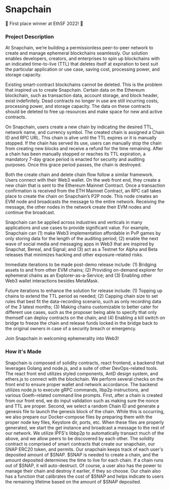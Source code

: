 # Snapchain

🥇 First place winner at EthSF 2022! 🥇

### Project Description

At Snapchain, we’re building a permissionless peer-to-peer network to create and manage ephemeral blockchains seamlessly. Our solution enables developers, creators, and enterprises to spin up blockchains with an indicated time-to-live (TTL) that deletes itself at expiration to best suit the particular application or use case, saving cost, processing power, and storage capacity.

Existing smart-contract blockchains cannot be deleted. This is the problem that inspired us to create Snapchain. Certain data on the Ethereum blockchain, such as transaction data, account storage, and block header, exist indefinitely. Dead contracts no longer in use are still incurring costs, processing power, and storage capacity. The data on these contracts should be deleted to free up resources and make space for new and active contracts.

On Snapchain, users create a new chain by indicating the desired TTL, network name, and currency symbol. The created chain is assigned a Chain ID and RPC URL. This chain is alive until the TTL expires or it is manually stopped. If the chain has served its use, users can manually stop the chain from creating new blocks and receive a refund for the time remaining. After a chain has been manually stopped or reaches its TTL expiration, a mandatory 7-day grace period is enacted for security and auditing purposes. Once this grace period passes, the chain is destroyed.

Both the create chain and delete chain flow follow a similar framework. Users connect with their Web3 wallet. On the web front end, they create a new chain that is sent to the Ethereum Mainnet Contract. Once a transaction confirmation is received from the ETH Mainnet Contract, an RPC call takes place to create the chain on Snapchain’s P2P node. This node creates an EVM node and broadcasts the message to the entire network. Receiving the message, the other nodes in the network create their EVM nodes and continue the broadcast.

Snapchain can be applied across industries and verticals in many applications and use cases to provide significant value. For example, Snapchain can (1) make Web3 implementation affordable in PvP games by only storing data for the length of the auditing period; (2) enable the next wave of social media and messaging apps in Web3 that are inspired by Snapchat, Bereal, and Signal; and (3) act as a Testnet for Alpha and Beta releases that minimizes hacking and other exposure-related risks.

Immediate iterations to be made post-demo release include: (1) Bridging assets to and from other EVM chains; (2) Providing on-demand explorer for ephemeral chains as an Explorer-as-a-Service; and (3) Enabling other Web3 wallet interactions besides MetaMask.

Future iterations to enhance the solution for release include: (1) Topping up chains to extend the TTL period as needed; (2) Capping chain size to set rules that best fit the data-recording scenario, such as only recording data of the 3 latest months; (3) Making chains customizable to better cater for different use cases, such as the proposer being able to specify that only themself can deploy contracts on the chain; and (4) Enabling a kill switch on bridge to freeze the chain and release funds locked in the bridge back to the original owners in case of a security breach or emergency.

Join Snapchain in welcoming ephemerality into Web3!

### How it's Made

Snapchain is composed of solidity contracts, react frontend, a backend that leverages Golang and node.js, and a suite of other DevOps-related tools. The react front end utilizes styled components, AntD design system, and ethers.js to connect with the blockchain. We perform several checks on the front end to ensure proper wallet and network accordance. The backend utilizes node.js to execute gRPC commands, libp2p instructions, and various Goeth-related command line prompts. First, after a chain is created from our front end, we do input validation such as making sure the nonce and TTL are proper. Second, we select a random Chain ID and generate a genesis file to launch the genesis block of the chain. While this is occurring, we also prepare our Docker-compose files by preparing them with the proper node key files, Keystore dir, ports, etc. When these files are properly generated, we start the get instance and broadcast a message to the rest of our network. We utilize IPFS's libbp2p to automatically transact much of the above, and we allow peers to be discovered by each other. The solidity contract is comprised of smart contracts that create our snapchain, our SNAP ERC20 token, and permits. Our snapchain keeps track of each user's deposited amount of $SNAP. $SNAP is needed to create a chain, and the amount deposited determines the time to live for each chain. If a chain runs out of $SNAP, it will auto-destruct. Of course, a user also has the power to manage their chain and destroy it earlier, if they so choose. Our chain also has a function that calibrates the cost of $SNAP and helps indicate to users the remaining lifetime based on the amount of $SNAP deposited.
